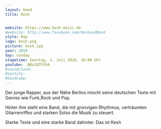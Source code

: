 ```yaml
---
layout: band
title: Kesh


website: https://www.kesh-music.de
#website: http://www.facebook.com/KeshundBand
style: Rap
logo: kesh.png
picture: kesh.jpg
year: 2018
day: sunday
stagetime: Sonntag, 1. Juli 2018, 18:00 Uhr
youtube: _NBaJQTFVhA
#soundcloud:
#spotify:
#bandcamp:
---
```


Der junge Rapper, aus der Nähe Berlins mischt seine deutschen Texte mit Genres wie Funk,Rock und Pop.

Hinter ihm steht eine Band, die mit groovigen Rhythmus, verträumten Gitarrenriffes und starken Solos die Musik zu steuert.

Starke Texte und eine starke Band dahinter. Das ist Kesh
